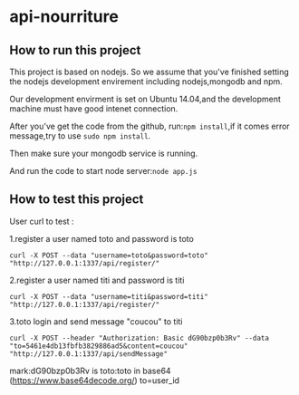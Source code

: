 api-nourriture
==============
How to run this project
---------
This project is based on nodejs. So we assume that you've finished setting the nodejs development envirement including nodejs,mongodb and npm.

Our development envirment is set on Ubuntu 14.04,and the development machine must have good intenet connection.

After you've get the code from the github, run:`npm install`,if it comes error message,try to use `sudo npm install`.

Then make sure your mongodb service is running.

And run the code to start node server:`node app.js` 

How to test this project
---------
User curl to test :

1.register a user named toto and password is toto

`curl -X POST --data "username=toto&password=toto" "http://127.0.0.1:1337/api/register/"`

2.register a user named titi and password is titi

`curl -X POST --data "username=titi&password=titi" "http://127.0.0.1:1337/api/register/"`

3.toto login and send message "coucou" to titi

`curl -X POST --header "Authorization: Basic dG90bzp0b3Rv" --data "to=5461e4db13fbfb3829886ad5&content=coucou" "http://127.0.0.1:1337/api/sendMessage"`

mark:dG90bzp0b3Rv is toto:toto in base64 (https://www.base64decode.org/)
to=user_id
